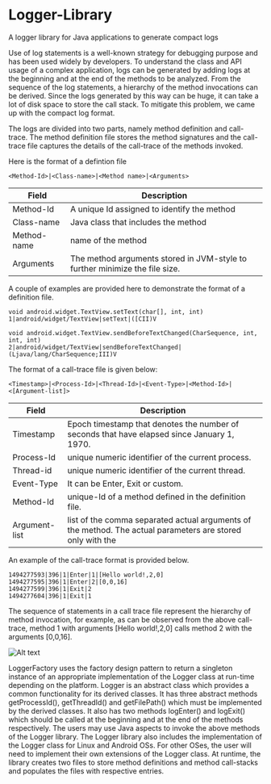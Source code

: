 


# Logger-Library
A logger library for Java applications to generate compact logs 


Use of log statements is a well-known strategy for debugging purpose and has been used widely by developers. 
To understand the class and API usage of a complex application, logs can be generated by adding logs at the beginning and at the
end of the methods to be analyzed. From the sequence of the log statements, a hierarchy of the method invocations can be derived. 
Since the logs generated by this way can be huge, it can take a lot of disk space to store the call stack. 
To mitigate this problem, we came up with the compact log format. 

The logs are divided into two parts, namely method definition and call-trace. The method definition file stores the method signatures and the call-trace file captures the details of the call-trace of the methods invoked.

Here is the format of a defintion file
```
<Method-Id>|<Class-name>|<Method name>|<Arguments>
```

Field       |  Description
------------|---------------------------------------------------------------
Method-Id   | A unique Id assigned to identify the method 
Class-name  | Java class that includes the method
Method-name | name of the method
Arguments   | The method arguments stored in JVM-style to further minimize the file size.

A couple of examples are provided here to demonstrate the format of a definition file.
```
void android.widget.TextView.setText(char[], int, int)
1|android/widget/TextView|setText|([CII)V

void android.widget.TextView.sendBeforeTextChanged(CharSequence, int, int, int)
2|android/widget/TextView|sendBeforeTextChanged|(Ljava/lang/CharSequence;III)V
```

The format of a call-trace file is given below:
```
<Timestamp>|<Process-Id>|<Thread-Id>|<Event-Type>|<Method-Id>|<[Argument-list]>
```

Field        |     Description
-------------|-------------------------------------------------------------
Timestamp    | 	Epoch timestamp that denotes the number of seconds that have elapsed since January 1, 1970.
Process-Id   | 	unique numeric identifier of the current process.
Thread-id    |  unique numeric identifier of the current thread.
Event-Type   | 	It can be Enter, Exit or custom.
Method-Id    | 	unique-Id of a method defined in the definition file.
Argument-list|  list of the comma separated actual arguments of the method. The actual parameters are stored only with the                |  Enter event type to save file size.

An example of the call-trace format is provided below. 

```
1494277593|396|1|Enter|1|[Hello world!,2,0]
1494277595|396|1|Enter|2|[0,0,16]
1494277599|396|1|Exit|2
1494277604|396|1|Exit|1
```

The sequence of statements in a call trace file represent the hierarchy of method invocation, for example,
as can be observed from the above call-trace, method 1 with arguments [Hello world!,2,0] calls method 2 with the arguments [0,0,16].

![Alt text](https://cloud.githubusercontent.com/assets/11932888/25868392/61ab7194-34b1-11e7-8935-7ae97d16124a.png "Class diagram of Logger")

LoggerFactory uses the factory design pattern to return a singleton instance of an appropriate implementation of the Logger class at run-time depending on the platform. Logger is an abstract class which provides a common functionality for its derived classes. It has three abstract methods getProcessId(), getThreadId() and getFilePath() which must be implemented by the derived classes. It also has two methods logEnter() and logExit() which should be called at the beginning and at the end of the methods respectively. The users may use Java aspects to invoke the above methods of the Logger library. The Logger library also includes the implementation of the Logger class for Linux and Android OSs. For other OSes, the user will need to implement their own extensions of the Logger class. 
At runtime, the library creates two files to store method definitions and method call-stacks and populates the files with respective entries.


